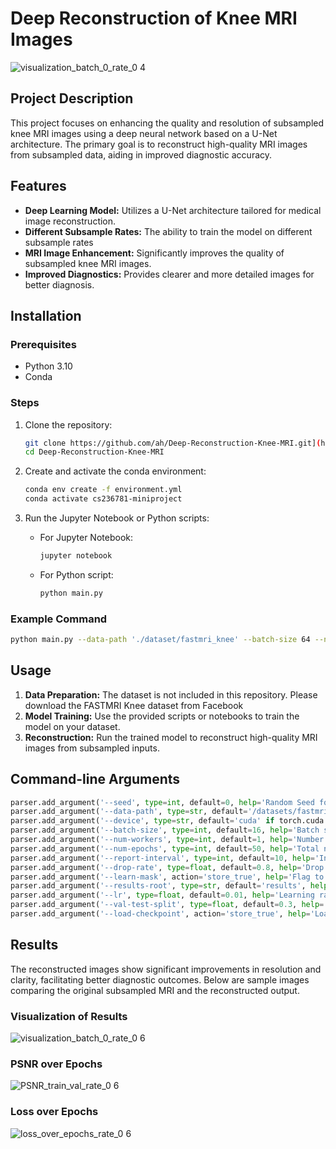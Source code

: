 # Deep Reconstruction of Knee MRI Images

![visualization_batch_0_rate_0 4](https://github.com/ahmadgh99/Deep-MRI/assets/61627067/2c5fede8-e2d9-4183-936d-24b42e537803)

## Project Description

This project focuses on enhancing the quality and resolution of subsampled knee MRI images using a deep neural network based on a U-Net architecture. The primary goal is to reconstruct high-quality MRI images from subsampled data, aiding in improved diagnostic accuracy.

## Features

- **Deep Learning Model:** Utilizes a U-Net architecture tailored for medical image reconstruction.
- **Different Subsample Rates:** The ability to train the model on different subsample rates
- **MRI Image Enhancement:** Significantly improves the quality of subsampled knee MRI images.
- **Improved Diagnostics:** Provides clearer and more detailed images for better diagnosis.

## Installation

### Prerequisites

- Python 3.10
- Conda

### Steps

1. Clone the repository:
    ```bash
    git clone https://github.com/ah/Deep-Reconstruction-Knee-MRI.git](https://github.com/ahmadgh99/Deep-MRI
    cd Deep-Reconstruction-Knee-MRI
    ```

2. Create and activate the conda environment:
    ```bash
    conda env create -f environment.yml
    conda activate cs236781-miniproject
    ```

3. Run the Jupyter Notebook or Python scripts:
    - For Jupyter Notebook:
        ```bash
        jupyter notebook
        ```
    - For Python script:
        ```bash
        python main.py
        ```

### Example Command

```bash
python main.py --data-path './dataset/fastmri_knee' --batch-size 64 --num-workers 8 --num-epochs 25 --results-root './results' --device cuda:0 --lr 0.001
```

## Usage

1. **Data Preparation:** The dataset is not included in this repository. Please download the FASTMRI Knee dataset from Facebook
2. **Model Training:** Use the provided scripts or notebooks to train the model on your dataset.
3. **Reconstruction:** Run the trained model to reconstruct high-quality MRI images from subsampled inputs.

## Command-line Arguments

```python
parser.add_argument('--seed', type=int, default=0, help='Random Seed for reproducibility.')
parser.add_argument('--data-path', type=str, default='/datasets/fastmri_knee/', help='Path to MRI dataset.')
parser.add_argument('--device', type=str, default='cuda' if torch.cuda.is_available() else 'cpu', help='Use GPU if available')
parser.add_argument('--batch-size', type=int, default=16, help='Batch size for training.')
parser.add_argument('--num-workers', type=int, default=1, help='Number of threads for data loading.')
parser.add_argument('--num-epochs', type=int, default=50, help='Total number of epochs for training.')
parser.add_argument('--report-interval', type=int, default=10, help='Interval for reporting training progress.')
parser.add_argument('--drop-rate', type=float, default=0.8, help='Drop rate for subsampling.')
parser.add_argument('--learn-mask', action='store_true', help='Flag to learn the subsampling mask.')
parser.add_argument('--results-root', type=str, default='results', help='Directory to save results.')
parser.add_argument('--lr', type=float, default=0.01, help='Learning rate.')
parser.add_argument('--val-test-split', type=float, default=0.3, help='Split ratio for validation and test sets.')
parser.add_argument('--load-checkpoint', action='store_true', help='Load model from checkpoint if available.')
```

## Results

The reconstructed images show significant improvements in resolution and clarity, facilitating better diagnostic outcomes. Below are sample images comparing the original subsampled MRI and the reconstructed output.

### Visualization of Results

![visualization_batch_0_rate_0 6](https://github.com/ahmadgh99/Deep-MRI/assets/61627067/56ff6e4d-748d-42a0-a907-921af59a1970)

### PSNR over Epochs

![PSNR_train_val_rate_0 6](https://github.com/ahmadgh99/Deep-MRI/assets/61627067/d5bf76ce-2e95-4771-92f5-c0c4a0a89571)

### Loss over Epochs

![loss_over_epochs_rate_0 6](https://github.com/ahmadgh99/Deep-MRI/assets/61627067/c230f770-aad3-473c-abcf-8d5588155895)
